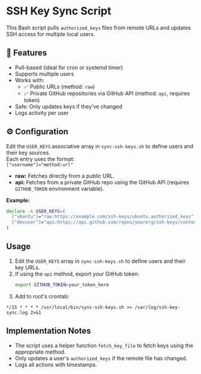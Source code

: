 # SSH Key Sync Script

This Bash script pulls `authorized_keys` files from remote URLs and updates SSH access for multiple local users.

## 🔧 Features

- Pull-based (ideal for cron or systemd timer)
- Supports multiple users
- Works with:
  - ✅ Public URLs (method: `raw`)
  - ✅ Private GitHub repositories via GitHub API (method: `api`, requires token)
- Safe: Only updates keys if they’ve changed
- Logs activity per user

## ⚙️ Configuration

Edit the `USER_KEYS` associative array in `sync-ssh-keys.sh` to define users and their key sources.  
Each entry uses the format:  
`["username"]="method:url"`

- **raw:** Fetches directly from a public URL.
- **api:** Fetches from a private GitHub repo using the GitHub API (requires `GITHUB_TOKEN` environment variable).

**Example:**
```bash
declare -A USER_KEYS=(
  ["ubuntu"]="raw:https://example.com/ssh-keys/ubuntu.authorized_keys"
  ["devuser"]="api:https://api.github.com/repos/yourorg/ssh-keys/contents/keys/devuser.authorized_keys?ref=main"
)
```

## Usage

1. Edit the `USER_KEYS` array in `sync-ssh-keys.sh` to define users and their key URLs.
2. If using the `api` method, export your GitHub token:
   ```bash
   export GITHUB_TOKEN=your_token_here
   ```
3. Add to root's crontab:

```cron
*/15 * * * * /usr/local/bin/sync-ssh-keys.sh >> /var/log/ssh-key-sync.log 2>&1
```

## Implementation Notes

- The script uses a helper function `fetch_key_file` to fetch keys using the appropriate method.
- Only updates a user's `authorized_keys` if the remote file has changed.
- Logs all actions with timestamps.
